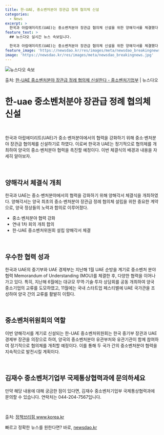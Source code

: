 ```yaml
---
title: 한-UAE, 중소벤처분야 장관급 정례 협의체 신설
categories:
  - News
excerpt: >
  한국과 아랍에미리트(UAE)는 중소벤처분야 장관급 협의체 신설을 위한 양해각서를 체결했다. 이는 양국 최초의…
feature_text: >
  ## 뉴스다오 실시간 뉴스 속보입니다.

  한국과 아랍에미리트(UAE)는 중소벤처분야 장관급 협의체 신설을 위한 양해각서를 체결했다. 이는 양국 최초의…
feature_image: 'https://newsdao.kr/res/images/meta/newsdao_breakingnews.jpg'
image: 'https://newsdao.kr/res/images/meta/newsdao_breakingnews.jpg'
---
```


![뉴스다오 속보](https://newsdao.kr/res/images/meta/newsdao_breakingnews.jpg)

<p>출처: <a href="https://newsdao.kr/3962" rel="dofollow">한-UAE 중소벤처분야 장관급 정례 협의체 신설한다 - 중소벤처기업부</a> | 뉴스다오</p>

<h1 data-ke-size="size26">한-uae 중소벤처분야 장관급 정례 협의체 신설</h1>
<p data-ke-size="size16">&nbsp;</p>
한국과 아랍에미리트(UAE)가 중소·벤처분야에서의 협력을 강화하기 위해 중소·벤처분야 장관급 협의체를 신설하기로 하였다. 이로써 한국과 UAE는 정기적으로 협의체를 개최하여 양국의 중소·벤처분야 협력을 촉진할 예정이다. 이번 체결식의 배경과 내용을 자세히 알아보자.
<p data-ke-size="size16">&nbsp;</p>

<h2 data-ke-size="size26">양해각서 체결식 개최</h2>
한국과 UAE는 중소·벤처분야에서의 협력을 강화하기 위해 양해각서 체결식을 개최하였다. 양해각서는 양국 최초의 중소·벤처분야 장관급 정례 협의체 설립을 위한 중요한 계약으로, 양국 정상들의 노력과 합의로 이루어졌다.
<ul>
  <li>중소·벤처분야 협력 강화</li>
  <li>연내 1차 회의 개최 합의</li>
  <li>한-UAE 중소벤처위원회 설립 양해각서 체결</li>
</ul>
<p data-ke-size="size16">&nbsp;</p>

<h2 data-ke-size="size26">우수한 협력 성과</h2>
한국과 UAE의 중기부와 UAE 경제부는 지난해 1월 UAE 순방을 계기로 중소벤처 분야 협력 Memorandum of Understanding (MOU)를 체결한 후, 다양한 협력을 이어나가고 있다. 특히, 지난해 6월에는 대규모 무역·기술·투자 상담회를 공동 개최하여 양국 중소기업의 교류를 도모하였고, 11월에는 국내 스타트업 페스티벌에 UAE 국가관을 조성하여 양국 간의 교류를 활발히 이뤘다.
<p data-ke-size="size16">&nbsp;</p>

<h2 data-ke-size="size26">중소벤처위원회의 역할</h2>
이번 양해각서를 계기로 신설되는 한-UAE 중소벤처위원회는 한국 중기부 장관과 UAE 경제부 장관을 의장으로 하여, 양국의 중소벤처분야 유관부처와 유관기관이 함께 참여하여 정기적으로 협의체를 개최할 예정이다. 이를 통해 두 국가 간의 중소벤처분야 협력을 지속적으로 발전시킬 계획이다.
<p data-ke-size="size16">&nbsp;</p>

<h2 data-ke-size="size26">김재수 중소벤처기업부 국제통상협력과에 문의하세요</h2>
만약 해당 내용에 대해 궁금한 점이 있다면, 김재수 중소벤처기업부 국제통상협력과에 문의할 수 있습니다. 연락처는 044-204-7567입니다.
<p data-ke-size="size16">&nbsp;</p>
출처: <a href="https://newsdao.kr/3962">정책브리핑 www.korea.kr</a> 

빠르고 정확한 뉴스를 원한다면? 바로, <a href="https://newsdao.kr" rel="dofollow">newsdao.kr</a>


